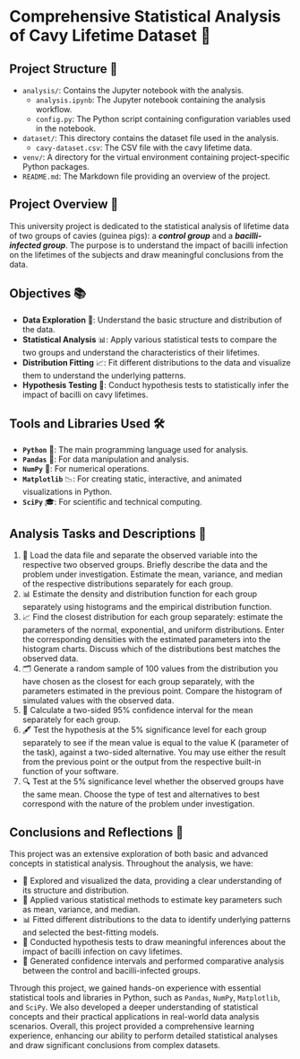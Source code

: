 # **Comprehensive Statistical Analysis of Cavy Lifetime Dataset** 🦦

## **Project Structure** 📂
- `analysis/`: Contains the Jupyter notebook with the analysis.
    - `analysis.ipynb`: The Jupyter notebook containing the analysis workflow.
    - `config.py`: The Python script containing configuration variables used in the notebook.
- `dataset/`: This directory contains the dataset file used in the analysis.
    - `cavy-dataset.csv`: The CSV file with the cavy lifetime data.
- `venv/`: A directory for the virtual environment containing project-specific Python packages.
- `README.md`: The Markdown file providing an overview of the project.

## **Project Overview** 🔎
This university project is dedicated to the statistical analysis of lifetime data of two groups of cavies (guinea pigs): 
a ***control group*** and a ***bacilli-infected group***. The purpose is to understand the impact of bacilli infection on 
the lifetimes of the subjects and draw meaningful conclusions from the data.

## **Objectives** 📚
- **Data Exploration** 📂: Understand the basic structure and distribution of the data.
- **Statistical Analysis** 📊: Apply various statistical tests to compare the two groups and understand the characteristics of their lifetimes.
- **Distribution Fitting** 📈: Fit different distributions to the data and visualize them to understand the underlying patterns.
- **Hypothesis Testing** 🧮: Conduct hypothesis tests to statistically infer the impact of bacilli on cavy lifetimes.

## **Tools and Libraries Used** 🛠
- **`Python`** 🐍: The main programming language used for analysis.
- **`Pandas`** 🐼: For data manipulation and analysis.
- **`NumPy`** 🔢: For numerical operations.
- **`Matplotlib`** 📉: For creating static, interactive, and animated visualizations in Python.
- **`SciPy`** 🎓: For scientific and technical computing.

## **Analysis Tasks and Descriptions** 📝
1. 💾 Load the data file and separate the observed variable into the respective two observed groups. 
Briefly describe the data and the problem under investigation. Estimate the mean, variance, and median of 
the respective distributions separately for each group.
2. 📊 Estimate the density and distribution function for each group separately using histograms and the 
empirical distribution function.
3. 📈 Find the closest distribution for each group separately: estimate the parameters of the normal, 
exponential, and uniform distributions. Enter the corresponding densities with the estimated parameters 
into the histogram charts. Discuss which of the distributions best matches the observed data.
4. 🗂️ Generate a random sample of 100 values from the distribution you have chosen as the closest for each 
group separately, with the parameters estimated in the previous point. Compare the histogram of simulated 
values with the observed data.
5. 🧮 Calculate a two-sided 95% confidence interval for the mean separately for each group.
6. 🖋️ Test the hypothesis at the 5% significance level for each group separately to see if the mean value is 
equal to the value K (parameter of the task), against a two-sided alternative. You may use either the 
result from the previous point or the output from the respective built-in function of your software.
7. 🔍 Test at the 5% significance level whether the observed groups have the same mean. Choose the type of 
test and alternatives to best correspond with the nature of the problem under investigation.

## **Conclusions and Reflections** 🌟
This project was an extensive exploration of both basic and advanced concepts in statistical analysis. 
Throughout the analysis, we have:
- 📄 Explored and visualized the data, providing a clear understanding of its structure and distribution.
- 🧮 Applied various statistical methods to estimate key parameters such as mean, variance, and median.
- 📊 Fitted different distributions to the data to identify underlying patterns and selected the best-fitting models.
- 🤔 Conducted hypothesis tests to draw meaningful inferences about the impact of bacilli infection on cavy lifetimes.
- 📐 Generated confidence intervals and performed comparative analysis between the control and bacilli-infected groups.

Through this project, we gained hands-on experience with essential statistical tools and libraries in Python, such as `Pandas`, `NumPy`, `Matplotlib`, and `SciPy`. 
We also developed a deeper understanding of statistical concepts and their practical applications in real-world data analysis scenarios.
Overall, this project provided a comprehensive learning experience, enhancing our ability to perform detailed statistical analyses and draw significant conclusions from complex datasets.